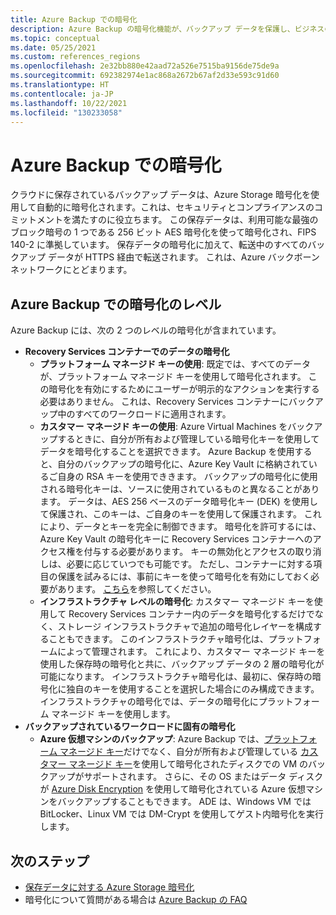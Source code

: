 ```yaml
---
title: Azure Backup での暗号化
description: Azure Backup の暗号化機能が、バックアップ データを保護し、ビジネスのセキュリティ ニーズを満たすためにどのように役立つかについて説明します。
ms.topic: conceptual
ms.date: 05/25/2021
ms.custom: references_regions
ms.openlocfilehash: 2e32bb880e42aad72a526e7515ba9156de75de9a
ms.sourcegitcommit: 692382974e1ac868a2672b67af2d33e593c91d60
ms.translationtype: HT
ms.contentlocale: ja-JP
ms.lasthandoff: 10/22/2021
ms.locfileid: "130233058"
---
```

# <a name="encryption-in-azure-backup"></a>Azure Backup での暗号化

クラウドに保存されているバックアップ データは、Azure Storage 暗号化を使用して自動的に暗号化されます。これは、セキュリティとコンプライアンスのコミットメントを満たすのに役立ちます。 この保存データは、利用可能な最強のブロック暗号の 1 つである 256 ビット AES 暗号化を使って暗号化され、FIPS 140-2 に準拠しています。 保存データの暗号化に加えて、転送中のすべてのバックアップ データが HTTPS 経由で転送されます。 これは、Azure バックボーン ネットワークにとどまります。

## <a name="levels-of-encryption-in-azure-backup"></a>Azure Backup での暗号化のレベル

Azure Backup には、次の 2 つのレベルの暗号化が含まれています。

- **Recovery Services コンテナーでのデータの暗号化**
  - **プラットフォーム マネージド キーの使用**: 既定では、すべてのデータが、プラットフォーム マネージド キーを使用して暗号化されます。 この暗号化を有効にするためにユーザーが明示的なアクションを実行する必要はありません。 これは、Recovery Services コンテナーにバックアップ中のすべてのワークロードに適用されます。
  - **カスタマー マネージド キーの使用**: Azure Virtual Machines をバックアップするときに、自分が所有および管理している暗号化キーを使用してデータを暗号化することを選択できます。 Azure Backup を使用すると、自分のバックアップの暗号化に、Azure Key Vault に格納されているご自身の RSA キーを使用でききます。 バックアップの暗号化に使用される暗号化キーは、ソースに使用されているものと異なることがあります。 データは、AES 256 ベースのデータ暗号化キー (DEK) を使用して保護され、このキーは、ご自身のキーを使用して保護されます。 これにより、データとキーを完全に制御できます。 暗号化を許可するには、Azure Key Vault の暗号化キーに Recovery Services コンテナーへのアクセス権を付与する必要があります。 キーの無効化とアクセスの取り消しは、必要に応じていつでも可能です。 ただし、コンテナーに対する項目の保護を試みるには、事前にキーを使って暗号化を有効にしておく必要があります。 [こちら](encryption-at-rest-with-cmk.md)を参照してください。
  - **インフラストラクチャ レベルの暗号化**: カスタマー マネージド キーを使用して Recovery Services コンテナー内のデータを暗号化するだけでなく、ストレージ インフラストラクチャで追加の暗号化レイヤーを構成することもできます。 このインフラストラクチャ暗号化は、プラットフォームによって管理されます。 これにより、カスタマー マネージド キーを使用した保存時の暗号化と共に、バックアップ データの 2 層の暗号化が可能になります。 インフラストラクチャ暗号化は、最初に、保存時の暗号化に独自のキーを使用することを選択した場合にのみ構成できます。 インフラストラクチャの暗号化では、データの暗号化にプラットフォーム マネージド キーを使用します。
- **バックアップされているワークロードに固有の暗号化**  
  - **Azure 仮想マシンのバックアップ**: Azure Backup では、[プラットフォーム マネージド キー](../virtual-machines/disk-encryption.md#platform-managed-keys)だけでなく、自分が所有および管理している [カスタマー マネージド キー](../virtual-machines/disk-encryption.md#customer-managed-keys)を使用して暗号化されたディスクでの VM のバックアップがサポートされます。 さらに、その OS またはデータ ディスクが [Azure Disk Encryption](backup-azure-vms-encryption.md#encryption-support-using-ade) を使用して暗号化されている Azure 仮想マシンをバックアップすることもできます。 ADE は、Windows VM では BitLocker、Linux VM では DM-Crypt を使用してゲスト内暗号化を実行します。

## <a name="next-steps"></a>次のステップ

- [保存データに対する Azure Storage 暗号化](../storage/common/storage-service-encryption.md)
- 暗号化について質問がある場合は [Azure Backup の FAQ](./backup-azure-backup-faq.yml)
